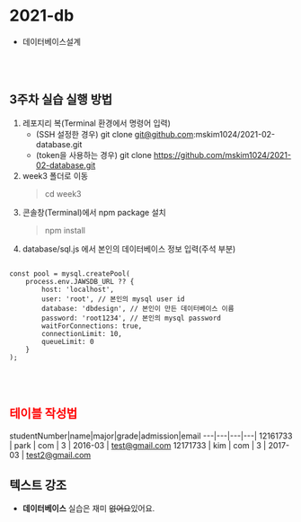 # 2021-db
- 데이터베이스설계

<br><br>

## 3주차 실습 실행 방법
1. 레포지리 복(Terminal 환경에서 명령어 입력)
    - (SSH 설정한 경우) git clone git@github.com:mskim1024/2021-02-database.git
    - (token을 사용하는 경우) git clone https://github.com/mskim1024/2021-02-database.git
2. week3 폴더로 이동
    > cd week3
3. 콘솔창(Terminal)에서 npm package 설치
    > npm install
4. database/sql.js 에서 본인의 데이터베이스 정보 입력(주석 부분)
<pre>
<code>
const pool = mysql.createPool(
    process.env.JAWSDB_URL ?? {
        host: 'localhost',
        user: 'root', // 본인의 mysql user id
        database: 'dbdesign', // 본인이 만든 데이터베이스 이름
        password: 'root1234', // 본인의 mysql password
        waitForConnections: true,
        connectionLimit: 10,
        queueLimit: 0
    }
);
</code>
</pre>

<br>

## <span style="color:red">테이블 작성법</span>

studentNumber|name|major|grade|admission|email
---|---|---|---|
12161733 | park | com   | 3     | 2016-03   | test@gmail.com 
12171733 | kim  | com   | 3     | 2017-03   | test2@gmail.com

## 텍스트 강조

- **데이터베이스** 실습은 재미 ~~없어요~~있어요.